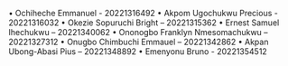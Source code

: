 •	Ochiheche Emmanuel - 20221316492
•	Akpom Ugochukwu Precious -  20221316032
•	Okezie Sopuruchi Bright –  20221315362
•	Ernest Samuel Ihechukwu – 20221340062
•	Ononogbo Franklyn Nmesomachukwu – 20221327312
•	Onugbo Chimbuchi Emmauel – 20221342862
•	Akpan Ubong-Abasi Pius – 20221348892
•	Emenyonu Bruno - 20221354512










